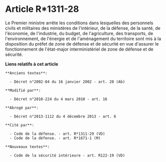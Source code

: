 # Article R*1311-28

Le Premier ministre arrête les conditions dans lesquelles des personnels civils et militaires des ministères de l'intérieur,
de la défense, de la santé, de l'économie, de l'industrie, du budget, de l'agriculture, des transports, de l'environnement,
de l'énergie et de l'aménagement du territoire sont mis à la disposition du préfet de zone de défense et de sécurité en vue
d'assurer le fonctionnement de l'état-major interministériel de zone de défense et de sécurité.

**Liens relatifs à cet article**

	**Anciens textes**:

	  - Décret n°2002-84 du 16 janvier 2002 - art. 20 (Ab)

	**Modifié par**:

	  - Décret n°2010-224 du 4 mars 2010 - art. 16

	**Abrogé par**:

	  - Décret n°2013-1112 du 4 décembre 2013 - art. 6

	**Cité par**:

	  - Code de la défense. - art. R*1311-29 (VD)
	  - Code de la défense. - art. R*1671-1 (M)

	**Nouveaux textes**:

	  - Code de la sécurité intérieure - art. R122-19 (VD)
